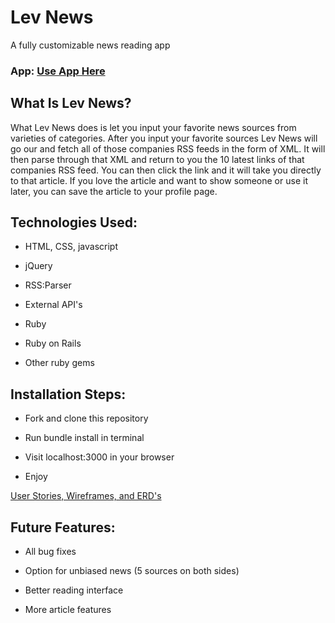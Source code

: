 # Lev News

A fully customizable news reading app

### App: [Use App Here](http://levnews.herokuapp.com/)

## What Is Lev News?
What Lev News does is let you input your favorite news sources from varieties of categories. After you input your favorite sources Lev News will go our and fetch all of those companies RSS feeds in the form of XML. It will then parse through that XML and return to you the 10 latest links of that companies RSS feed. You can then click the link and it will take you directly to that article. If you love the article and want to show someone or use it later, you can save the article to your profile page.

## Technologies Used:
* HTML, CSS, javascript

* jQuery

* RSS:Parser

* External API's

* Ruby

* Ruby on Rails

* Other ruby gems

## Installation Steps:
* Fork and clone this repository

* Run bundle install in terminal

* Visit localhost:3000 in your browser

* Enjoy

[User Stories, Wireframes, and ERD's](https://www.keepandshare.com/doc12/245018/lev-news-plans-pdf-388k?da=y)

## Future Features:
* All bug fixes

* Option for unbiased news (5 sources on both sides)

* Better reading interface

* More article features
